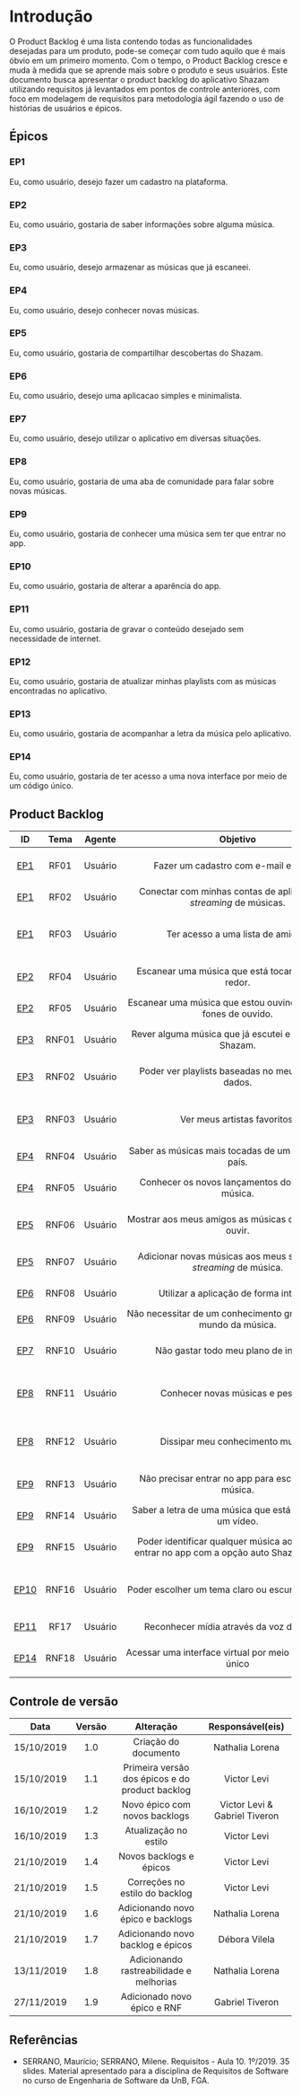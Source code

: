 # Introdução

O Product Backlog é uma lista contendo todas as funcionalidades desejadas para
um produto, pode-se começar
com tudo aquilo que é mais óbvio em um primeiro momento. Com o tempo, o
Product Backlog cresce e muda à medida que se aprende mais sobre o produto e
seus usuários.
Este documento busca apresentar o product backlog do aplicativo Shazam utilizando requisitos já levantados em pontos de controle anteriores, com foco em modelagem de requisitos para metodologia ágil fazendo o uso de histórias de usuários e épicos.

## Épicos

### EP1

Eu, como usuário, desejo fazer um cadastro na plataforma.

### EP2

Eu, como usuário, gostaria de saber informações sobre alguma música.

### EP3

Eu, como usuário, desejo armazenar as músicas que já escaneei.

### EP4

Eu, como usuário, desejo conhecer novas músicas.

### EP5

Eu, como usuário, gostaria de compartilhar descobertas do Shazam.

### EP6

Eu, como usuário, desejo uma aplicacao simples e minimalista.

### EP7

Eu, como usuário, desejo utilizar o aplicativo em diversas situações.

### EP8

Eu, como usuário, gostaria de uma aba de comunidade para falar sobre novas músicas.

### EP9

Eu, como usuário, gostaria de conhecer uma música sem ter que entrar no app.

### EP10

Eu, como usuário, gostaria de alterar a aparência do app.

### EP11

Eu, como usuário, gostaria de gravar o conteúdo desejado sem necessidade de internet.

### EP12

Eu, como usuário, gostaria de atualizar minhas playlists com as músicas encontradas no aplicativo.

### EP13

Eu, como usuário, gostaria de acompanhar a letra da música pelo aplicativo.

### EP14

Eu, como usuário, gostaria de ter acesso a uma nova interface por meio de um código único.

## Product Backlog

|ID|Tema|Agente|<div style="width:400px">Objetivo<div/>|<div style="width:200px">Finalidade</div>|Notas|Prioridade|Status|
|:--:|:----:|:-------:|:---------:|:---------:|:---:|:---:|:-----:|
|[EP1](#ep1)|RF01|Usuário|Fazer um cadastro com e-mail e senha.|Para salvar meus dados e acessar-los de qualquer dispositivo.||Should|To do|
|[EP1](#ep1)|RF02|Usuário|Conectar com minhas contas de aplicativos de _streaming_ de músicas.|Para sincronizar minhas _Playlists_.||Should|To do|
|[EP1](#ep1)|RF03|Usuário|Ter acesso a uma lista de amigos.|Para ver o que meus amigos estão ouvindo, assim como mostrar o que estou ouvindo.||Should|To do|
|[EP2](#ep2)|RF04|Usuário|Escanear uma música que está tocando ao meu redor.|Para ouvir depois, ou adicionar à alguma _playlist_ minha.||Must|To do|
|[EP2](#ep2)|RF05|Usuário|Escanear uma música que estou ouvindo com meus fones de ouvido.|Para conhecer a letra da música.||Should|To do|
|[EP3](#ep3)|RNF01|Usuário|Rever alguma música que já escutei e escaneei no Shazam.|Para relembrar minhas últimas músicas escaneadas.||Should|To do|
|[EP3](#ep3)|RNF02|Usuário|Poder ver playlists baseadas no meu banco de dados.|Para conhecer músicas novas baseadas no meu gosto musical.||Could|To do|
|[EP3](#ep3)|RNF03|Usuário|Ver meus artistas favoritos.|Para Conhecer novas músicas dos meus artistas favoritos, assim como lançamentos.||Should|To do|
|[EP4](#ep4)|RNF04|Usuário|Saber as músicas mais tocadas de um determinado país.|Para acompanhar as músicas de outros países.||Could|To do|
|[EP4](#ep4)|RNF05|Usuário|Conhecer os novos lançamentos do mundo da música.|Para acompanhar as músicas mais tocadas do mundo.||Could|To do|
|[EP5](#ep5)|RNF06|Usuário|Mostrar aos meus amigos as músicas que acabei de ouvir.|Para compartilhar nas redes sociais o que acabei de escanear.|Facebook, Instagram, Twitter.|Should|To do|
|[EP5](#ep5)|RNF07|Usuário|Adicionar novas músicas aos meus serviços de _streaming_ de música.|Ter maior comodidade para ouvir mais vezes essa música.||Should|To do|
|[EP6](#ep6)|RNF08|Usuário|Utilizar a aplicação de forma intuitiva.|Para utilizar a aplicação sem problemas.||Should|To do|
|[EP6](#ep6)|RNF09|Usuário|Não necessitar de um conhecimento grande sobre o mundo da música.|Para ter o menor golfo de execução possível.||Should|To do|
|[EP7](#ep7)|RNF10|Usuário|Não gastar todo meu plano de internet.|Para não utilizar uma quantidade exagerada de dados moveis.||Should|To do|
|[EP8](#ep8)|RNF11|Usuário|Conhecer novas músicas e pessoas.|Para poder encontrar novos artistas dos estilos que gosto por meio de interação humana.||Should|To do|
|[EP8](#ep8)|RNF12|Usuário|Dissipar meu conhecimento musical.|Para dar dicas para a maior quantidade de pessoas que ainda não conheço.||Should|To do|
|[EP9](#ep9)|RNF13|Usuário|Não precisar entrar no app para escanear uma música.|Para ter maior facilidade em escanear uma música de um vídeo.||Should|To do|
|[EP9](#ep9)|RNF14|Usuário|Saber a letra de uma música que está tocando em um vídeo.|Para saber a letra de uma música.||Should|To do|
|[EP9](#ep9)|RNF15|Usuário|Poder identificar qualquer música ao redor sem entrar no app com a opção auto Shazam ativada.|Para ouvir depois, ou adicionar à alguma _playlist_ minha.||Should|To do|
|[EP10](#ep10)|RNF16|Usuário|Poder escolher um tema claro ou escuro para o app.|Permitir que a aparência do app esteja de acordo com as preferências do usuário.||Should|To do|
|[EP11](#ep11)|RF17|Usuário|Reconhecer mídia através da voz do usuário|Para detectar mídia desejada||Could|To do|
|[EP14](#ep14)|RNF18|Usuário|Acessar uma interface virtual por meio de um código único|Para acessar uma área interativa proporcionada pelo código| | Should |To do|


## Controle de versão

|Data|Versão|Alteração|Responsável(eis)|
|:--:|:----:|:-------:|:---:|
| 15/10/2019 | 1.0 | Criação do documento | Nathalia Lorena |
| 15/10/2019 | 1.1 | Primeira versão dos épicos e do product backlog | Victor Levi |
| 16/10/2019 | 1.2 | Novo épico com novos backlogs | Victor Levi & Gabriel Tiveron |
| 16/10/2019 | 1.3 | Atualização no estilo | Victor Levi |
| 21/10/2019 | 1.4 | Novos backlogs e épicos | Victor Levi |
| 21/10/2019 | 1.5 | Correções no estilo do backlog | Victor Levi |
| 21/10/2019 | 1.6 | Adicionando novo épico e backlogs | Nathalia Lorena |
| 21/10/2019 | 1.7 | Adicionando novo backlog e épicos| Débora Vilela|
| 13/11/2019 | 1.8 | Adicionando rastreabilidade e melhorias| Nathalia Lorena|
| 27/11/2019 | 1.9 | Adicionado novo épico e RNF | Gabriel Tiveron |

## Referências

- SERRANO, Maurício; SERRANO, Milene. Requisitos - Aula 10. 1º/2019. 35 slides. Material apresentado para a disciplina de Requisitos de Software no curso de Engenharia de Software da UnB, FGA.
